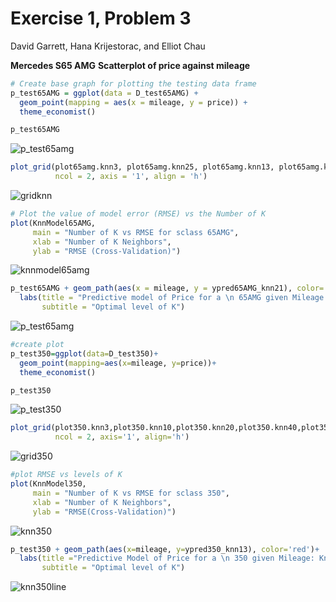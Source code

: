 Exercise 1, Problem 3
================
David Garrett, Hana Krijestorac, and Elliot Chau

**Mercedes S65 AMG**
**Scatterplot of price against mileage**
``` r
# Create base graph for plotting the testing data frame
p_test65AMG = ggplot(data = D_test65AMG) + 
  geom_point(mapping = aes(x = mileage, y = price)) +
  theme_economist()

p_test65AMG
```

![p_test65amg](https://user-images.githubusercontent.com/47119252/52541403-328e3d80-2d5a-11e9-843b-5081175cae22.png)

``` r
plot_grid(plot65amg.knn3, plot65amg.knn25, plot65amg.knn13, plot65amg.knn50, plot65amg.knn17, plot65amg.knn100,
          ncol = 2, axis = '1', align = 'h')
```

![gridknn](https://user-images.githubusercontent.com/47119252/52541496-5f8f2000-2d5b-11e9-8b11-13f68f3a84dc.png)

``` r
# Plot the value of model error (RMSE) vs the Number of K
plot(KnnModel65AMG, 
     main = "Number of K vs RMSE for sclass 65AMG", 
     xlab = "Number of K Neighbors", 
     ylab = "RMSE (Cross-Validation)")
```

![knnmodel65amg](https://user-images.githubusercontent.com/47119252/52541517-b3016e00-2d5b-11e9-9c83-afb0d36b0edd.png)

``` r
p_test65AMG + geom_path(aes(x = mileage, y = ypred65AMG_knn21), color='red') +
  labs(title = "Predictive model of Price for a \n 65AMG given Mileage: KNN = 21", 
       subtitle = "Optimal level of K")
```

![p_test65amg](https://user-images.githubusercontent.com/47119252/52541532-e7752a00-2d5b-11e9-9f5d-91d5c8caad3f.png)

``` r
#create plot
p_test350=ggplot(data=D_test350)+
  geom_point(mapping=aes(x=mileage, y=price))+
  theme_economist()

p_test350
```

![p_test350](https://user-images.githubusercontent.com/47119252/52541587-65393580-2d5c-11e9-966f-7fdcadd2657d.png)

``` r
plot_grid(plot350.knn3,plot350.knn10,plot350.knn20,plot350.knn40,plot350.knn60,plot350.knn80,plot350.knn100,plot350.knn120,
          ncol = 2, axis='1', align='h')
```

![grid350](https://user-images.githubusercontent.com/47119252/52541599-987bc480-2d5c-11e9-8c9a-213922277f60.png)

``` r
#plot RMSE vs levels of K
plot(KnnModel350, 
     main = "Number of K vs RMSE for sclass 350",
     xlab = "Number of K Neighbors",
     ylab = "RMSE(Cross-Validation)")
```

![knn350](https://user-images.githubusercontent.com/47119252/52543005-4f7f3c80-2d6b-11e9-81ee-36404136e07e.png)

``` r
p_test350 + geom_path(aes(x=mileage, y=ypred350_knn13), color='red')+
  labs(title ="Predictive Model of Price for a \n 350 given Mileage: Knn= 13",
       subtitle = "Optimal level of K")
```

![knn350line](https://user-images.githubusercontent.com/47119252/52543017-72115580-2d6b-11e9-9f17-233e9be4ee94.png)
